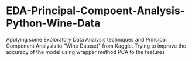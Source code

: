 # EDA-Principal-Compoent-Analysis-Python-Wine-Data
Applying some Exploratory Data Analysis techniques and Principal Component Analysis to "Wine Dataset" from Kaggle. Trying to improve the accuracy of the model using wrapper method PCA to the features
